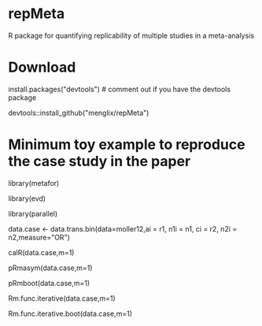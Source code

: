# repMeta
R package for quantifying replicability of multiple studies in a meta-analysis

# Download
install.packages("devtools") # comment out if you have the devtools package

devtools::install_github("menglix/repMeta")

# Minimum toy example to reproduce the case study in the paper
library(metafor)

library(evd)

library(parallel)

data.case <- data.trans.bin(data=moller12,ai = r1, n1i = n1, ci = r2, n2i = n2,measure="OR")

calR(data.case,m=1)

pRmasym(data.case,m=1)

pRmboot(data.case,m=1)

Rm.func.iterative(data.case,m=1)

Rm.func.iterative.boot(data.case,m=1)

